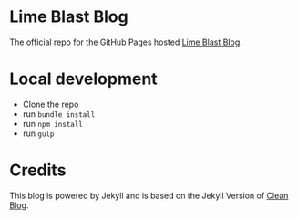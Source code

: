 # Lime Blast Blog

The official repo for the GitHub Pages hosted [Lime Blast Blog](http://limeblast.co.uk).

# Local development
- Clone the repo
- run `bundle install`
- run `npm install`
- run `gulp`

# Credits
This blog is powered by Jekyll and is based on the Jekyll Version of [Clean Blog](http://startbootstrap.com/template-overviews/clean-blog/).
